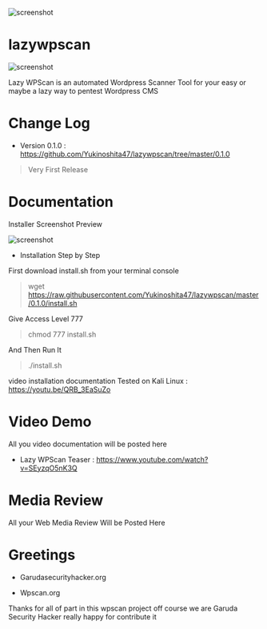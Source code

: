 ![screenshot](https://s-media-cache-ak0.pinimg.com/originals/40/bb/fc/40bbfccc6ff8587d252768f62b4dbc0c.jpg)

# lazywpscan

![screenshot](https://scontent-sin6-2.xx.fbcdn.net/v/t1.0-9/22050289_917179581769211_3256534237421873016_n.png?oh=4c48e3a25efde684e75ad13a5ee06267&oe=5A4CB62F)

Lazy WPScan is an automated Wordpress Scanner Tool for your easy or maybe a lazy way to pentest Wordpress CMS

# Change Log
- Version 0.1.0 : https://github.com/Yukinoshita47/lazywpscan/tree/master/0.1.0
> Very First Release

# Documentation

Installer Screenshot Preview

![screenshot](https://scontent-sin6-2.xx.fbcdn.net/v/t1.0-9/21767903_917967951690374_1419084752251033568_n.png?oh=132292bbb4b03ecf051a79b17e26b13a&oe=5A837E78)

- Installation Step by Step

First download install.sh from your terminal console

> wget https://raw.githubusercontent.com/Yukinoshita47/lazywpscan/master/0.1.0/install.sh

Give Access Level 777

> chmod 777 install.sh

And Then Run It

> ./install.sh

video installation documentation Tested on Kali Linux : https://youtu.be/QRB_3EaSuZo

# Video Demo
All you video documentation will be posted here

- Lazy WPScan Teaser : https://www.youtube.com/watch?v=SEyzqO5nK3Q

# Media Review
All your Web Media Review Will be Posted Here

# Greetings

- Garudasecurityhacker.org 

- Wpscan.org

Thanks for all of part in this wpscan project off course we are Garuda Security Hacker really happy for contribute it
